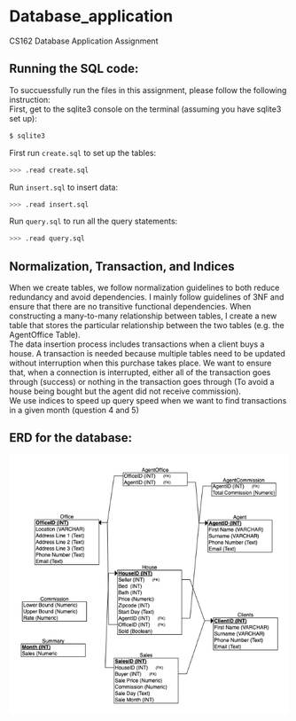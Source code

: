 # Database_application
CS162 Database Application Assignment

## Running the SQL code:
To succuessfully run the files in this assignment, please follow the following instruction: <br/>
First, get to the sqlite3 console on the terminal (assuming you have sqlite3 set up):

```bash
$ sqlite3
```

First run ```create.sql``` to set up the tables:

```bash
>>> .read create.sql
```

Run ```insert.sql``` to insert data:

```bash
>>> .read insert.sql
```

Run ```query.sql``` to run all the query statements:

```bash
>>> .read query.sql
```
## Normalization, Transaction, and Indices
When we create tables, we follow normalization guidelines to both reduce redundancy and avoid dependencies. I mainly follow guidelines of 3NF and ensure that there are no transitive functional dependencies. When constructing a many-to-many relationship between tables, I create a new table that stores the particular relationship between the two tables (e.g. the AgentOffice Table). <br/>
The data insertion process includes transactions when a client buys a house. A transaction is needed because multiple tables need to be updated without interruption when this purchase takes place. We want to ensure that, when a connection is interrupted, either all of the transaction goes through (success) or nothing in the transaction goes through (To avoid a house being bought but the agent did not receive commission). <br />
We use indices to speed up query speed when we want to find transactions in a given month (question 4 and 5)

## ERD for the database:
![ERD](ERD.png)